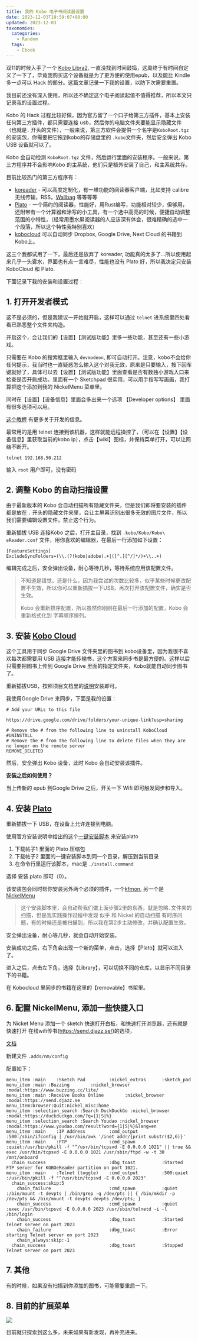 ```yaml
---
title: 我的 Kobo 电子书阅读器设置
date: 2023-12-03T19:59:07+08:00
updated: 2023-12-03
taxonomies:
  categories:
    - Random
  tags:
    - Ebook
---
```


双11的时候入手了一个 [Kobo Libra2](https://us.kobobooks.com/products/kobo-libra-2), 一直没找到时间鼓捣，这周终于有时间自定义了一下了，毕竟我购买这个设备就是为了更方便的使用epub，以及能比 Kindle 多一点可以 Hack 的部分。这篇文章记录一下我的设置，以防下次需要重置。

我目前还没有深入使用，所以还不确定这个电子阅读起值不值得推荐，所以本文只记录我的设置过程。

<!-- more -->

Kobo 的 Hack 过程比较好做，因为官方留了一个口子给第三方插件，基本上安装任何第三方插件，都只需要连接 usb，然后你的电脑文件夹要能显示隐藏文件（也就是`.` 开头的文件），一般来说，第三方软件会提供一个名字是`KoboRoot.tgz`的安装包，你需要把它拖到kobo的存储盘里的 `.kobo`文件夹，然后安全弹出 Kobo USB 设备就可以了。

Kobo 会自动检测 `KoboRoot.tgz` 文件，然后运行里面的安装程序。一般来说，第三方程序并不会影响Kobo 的主系统，他们只是额外安装了自己，和主系统共存。

目前比较热门的第三方程序有：

- [koreader](https://github.com/koreader/koreader) - 可以高度定制化，有一堆功能的阅读器客户端，比如支持 calibre 无线传输，RSS，[Wallbag](https://github.com/wallabag/wallabagger) 等等等等
- [Plato](https://github.com/baskerville/plato) - 一个简约的阅读器，性能好，用Rust编写，功能相对较少，但够用，还附带有一个计算器和涂写的小工具，有一个选中高亮的时候，便捷自动调整范围的小特性，（经常用墨水屏阅读器的人应该深有体会，很难精确的选中一个段落，所以这个特性我特别喜欢）
- [kobocloud](https://github.com/fsantini/KoboCloud) 可以自动同步 Dropbox, Google Drive, Next Cloud 的书籍到Kobo上。

这三个我都试用了一下，最后还是放弃了 koreader, 功能真的太多了...所以使用起来几乎一头雾水，界面也有点一言难尽，性能也没有 Plato 好，所以我决定只安装 KoboCloud 和 Plato.

下面记录下我的安装和设置过程：

## 1. 打开开发者模式

这不是必须的，但是我建议一开始就开启，这样可以通过 `telnet` 进系统里四处看看已熟悉整个文件夹构造。

开启这个，会让我们的【设置】【测试版功能】里多一些功能，甚至还有一些小游戏。

只需要在 Kobo 的搜索框里输入 `devmodeon`, 即可自动打开。注意，kobo不会给你任何提示，我当时也一直疑惑怎么输入这个对我无效，原来是只要输入，按下回车键就好了，具体可以去【设置】【测试版功能】里面查看是否有数独小游戏入口来检查是否开启成功。里面有一个 Sketchpad 很实用，可以用手指写写画画，我打算把这个添加到我的 NickelMenu 菜单里。

同时在【设置】【设备信息】里面会多出来一个选项 【Developer options】 里面有很多选项可以用。

[这个教程](https://www.mobileread.com/forums/showthread.php?t=336175) 有更多关于开发的信息。

最常用的是用 telnet 连接到该机器，这样就能远程操控了，（可以在【设置】【设备信息】里获取当前的kobo ip），点击【wiki】图标，并保持菜单打开，可以让网络不断开。

```
telnet 192.168.50.212
```

输入 `root` 用户即可，没有密码

## 2. 调整 Kobo 的自动扫描设置

由于最新版本的 Kobo 会自动扫描所有隐藏文件夹，但是我们即将要安装的插件都是放在 `.` 开头的隐藏文件夹里，会让主屏幕识别出很多无效的图片文件，所以我们需要编辑设置文件，禁止这个行为。

重新插拔 USB 连接Kobo 之后，打开主目录，找到 `.kobo/Kobo/Kobo\ eReader.conf` 文件，用你喜欢的编辑器，在最后一行添加如下设置：

```
[FeatureSettings]
ExcludeSyncFolders=(\\.(?!kobo|adobe).+|([^.][^/]*/)+\\..+)
```

编辑完成之后，安全弹出设备，耐心等待几秒，等待系统应用该配置文件。

> 不知道是错觉，还是什么，因为我尝试的次数比较多，似乎某些时候更改配置不生效，所以你可以重新插拔一下USB，再次打开该配置文件，确实是否生效。
>
> Kobo 会重新排序配置，所以虽然你刚刚在最后一行添加的配置，Kobo 会重新格式化到 字幕顺序排列。

## 3. 安装 [Kobo Cloud](https://github.com/fsantini/KoboCloud)

这个工具用于同步 Google Drive 文件夹里的图书到 kobo设备里，因为我很不喜欢每次都需要用 USB 连接才能传输书，这个方案来同步书是最方便的。这样以后只需要把图书上传到 Google Drive 里面的指定文件夹，Kobo就能自动同步图书了。

重新插拔USB，按照项目文档里的[说明](https://github.com/fsantini/KoboCloud)安装即可。

我使用Google Drive 来同步，下面是我的设置：

```
# Add your URLs to this file

https://drive.google.com/drive/folders/your-unique-link?usp=sharing

# Remove the # from the following line to uninstall KoboCloud
#UNINSTALL
# Remove the # from the following line to delete files when they are no longer on the remote server
REMOVE_DELETED
```

然后，安全弹出 Kobo 设备，此时 Kobo 会自动安装该插件。

**安装之后如何使用？**

当上传新的 epub 到Google Drive 之后，开关一下 Wifi 即可触发同步和导入。

## 4. 安装 [Plato](https://github.com/baskerville/plato)

重新插拔一下 USB，在设备上允许连接到电脑。

使用官方安装说明中给出的这个[一键安装脚本](https://www.mobileread.com/forums/showthread.php?t=314220) 来安装plato

1. 下载帖子1 里面的 Plato 压缩包
2. 下载帖子2 里面的一键安装脚本到同一个目录，解压到当前目录
3. 在命令行里运行该脚本，mac是 `./install.command`

选择 安装 plato 即可（0）。

该安装包会同时帮你安装另外两个必须的插件，一个[kfmon](https://github.com/NiLuJe/kfmon), 另一个是 [NickelMenu](https://github.com/pgaskin/NickelMenu)

> 这个安装脚本里，会自动帮我们做上面步骤2里的东西，就是忽略`.`文件夹的扫描，但是我实践操作过程中发现 似乎 和 Nickel 的自动扫描 有时序问题，有的时候还是被扫描到，所以我在第2步主动修改，并确认配置生效。

安全弹出设备，耐心等几秒，就会自动开始安装。

安装成功之后，右下角会出现一个新的菜单，点击，选择【Plato】就可以进入了。

进入之后，点击左下角，选择【Library】，可以切换不同的仓库，以显示不同目录下的书籍。

在 Kobocloud 里同步的书籍在这里的【removable】书架里。

## 6. 配置 NickelMenu, 添加一些快捷入口

为 Nicket Menu 添加一个 sketch 快速打开白板，和快速打开浏览器，还有就是快速打开 在线wifi传书(<https://send.djazz.se/>)的选项，

[文档](https://github.com/pgaskin/NickelMenu/blob/master/res/doc)

新建文件 `.adds/nm/config`

配置如下：

```
menu_item :main    :Sketch Pad         :nickel_extras      :sketch_pad
menu_item :main :Buzzing        :nickel_browser     :modal:https://www.buzzing.cc/lite/
menu_item :main :Receive Books Online        :nickel_browser     :modal:https://send.djazz.se
menu_item:browser:Quit:nickel_misc:home
menu_item :selection_search :Search DuckDuckGo :nickel_browser :modal:https://duckduckgo.com/?q={1|S|%}
menu_item :selection_search :Search Youdao :nickel_browser :modal:https://www.youdao.com/result?word={1|S|%}&lang=en
menu_item :main    :IP Address         :cmd_output         :500:/sbin/ifconfig | /usr/bin/awk '/inet addr/{print substr($2,6)}'
menu_item :main    :FTP                :cmd_spawn          :quiet:/usr/bin/pkill -f "^/usr/bin/tcpsvd -E 0.0.0.0 1021" || true && exec /usr/bin/tcpsvd -E 0.0.0.0 1021 /usr/sbin/ftpd -w -t 30 /mnt/onboard
  chain_success                        :dbg_toast          :Started FTP server for KOBOeReader partition on port 1021.
menu_item :main    :Telnet (toggle)    :cmd_output         :500:quiet :/usr/bin/pkill -f "^/usr/bin/tcpsvd -E 0.0.0.0 2023"
  chain_success:skip:5
    chain_failure                      :cmd_spawn          :quiet :/bin/mount -t devpts | /bin/grep -q /dev/pts || { /bin/mkdir -p /dev/pts && /bin/mount -t devpts devpts /dev/pts; }
    chain_success                      :cmd_spawn          :quiet :exec /usr/bin/tcpsvd -E 0.0.0.0 2023 /usr/sbin/telnetd -i -l /bin/login
    chain_success                      :dbg_toast          :Started Telnet server on port 2023
    chain_failure                      :dbg_toast          :Error starting Telnet server on port 2023
    chain_always:skip:-1
  chain_success                        :dbg_toast          :Stopped Telnet server on port 2023

```

## 7. 其他

有的时候，如果没有扫描到你添加的图书，可能需要重启一下。

## 8. 目前的扩展菜单

![](https://files.owenyoung.com/file/owen-blog/2023-12-03-telegram-cloud-photo-size-1-5145650556579195833-y.jpg)

目前就只探索到这么多，未来如果有新发现，再补充进来。
